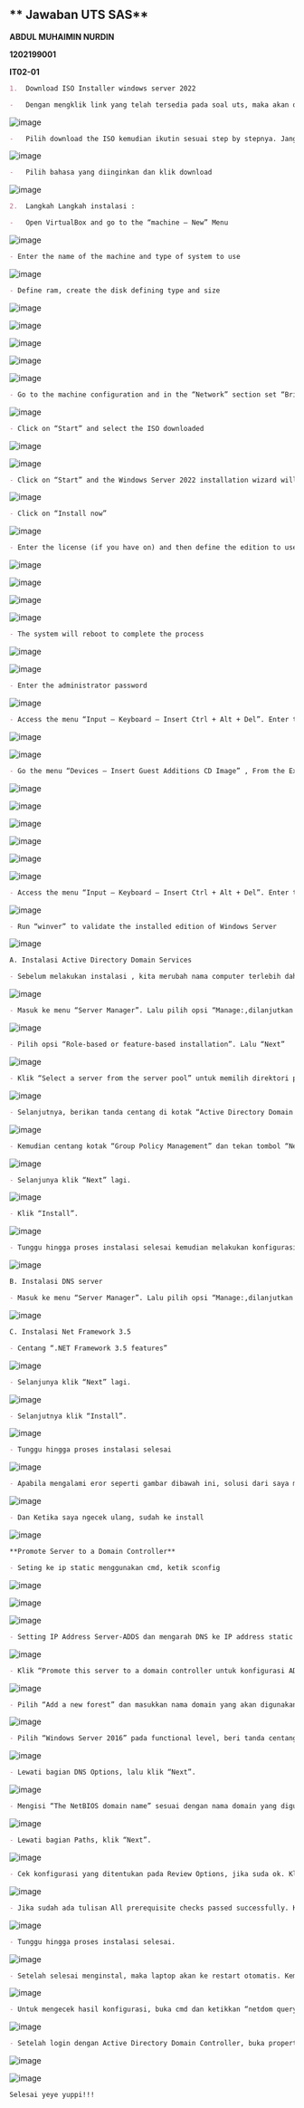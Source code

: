 ## 				** Jawaban UTS SAS**

**ABDUL MUHAIMIN NURDIN**

**1202199001**

**IT02-01**



```markdown
1.	Download ISO Installer windows server 2022
```

```markdown
-	Dengan mengklik link yang telah tersedia pada soal uts, maka akan dibawa ke link tersebut dengan tampilan seperti dibawah ini :
```



![image](https://user-images.githubusercontent.com/62064492/143055397-36f7dd74-54c5-40a8-8dbc-c01f3b9af267.png)



```markdown
-	Pilih download the ISO kemudian ikutin sesuai step by stepnya. Jangan lupa centang "yes" kemudian continue
```
![image](https://user-images.githubusercontent.com/62064492/143053175-653f48de-9823-4f51-8a0b-3e45a5b30969.png)


```markdown
-	Pilih bahasa yang diinginkan dan klik download
```

![image](https://user-images.githubusercontent.com/62064492/143054412-3007ddec-869b-4b2a-8005-904741790331.png)

```markdown
2.	Langkah Langkah instalasi :
```

```markdown
-	Open VirtualBox and go to the “machine – New” Menu


```

![image](https://user-images.githubusercontent.com/62064492/143054598-1f6e6fc3-c1a7-4a57-ab2b-78f2d7e2ebef.png)


```markdown
- Enter the name of the machine and type of system to use
```

![image](https://user-images.githubusercontent.com/62064492/143054762-87d1d4a1-858f-444d-8a39-52aef92be822.png)

```markdown
- Define ram, create the disk defining type and size
```

![image](https://user-images.githubusercontent.com/62064492/143054912-54ba54b0-578d-48fc-9683-3af3273c0a5f.png)

![image](https://user-images.githubusercontent.com/62064492/143055084-ee7c4214-06c5-45be-9730-de3a94b1a693.png)

![image](https://user-images.githubusercontent.com/62064492/143055198-bc2a0183-3407-4eb7-a44d-e1f0b6a4dfc0.png)

![image](https://user-images.githubusercontent.com/62064492/143055756-ac239256-e401-450b-9820-5af8044f2f3b.png)

![image](https://user-images.githubusercontent.com/62064492/143055916-67c941d0-c713-4ef4-a6b5-717256fc449d.png)

```markdown
- Go to the machine configuration and in the “Network” section set “Bridge adapter”
```

![image](https://user-images.githubusercontent.com/62064492/143056170-c0aeb41f-8827-4925-9031-036b48e052b6.png)



```markdown
- Click on “Start” and select the ISO downloaded
```


![image](https://user-images.githubusercontent.com/62064492/143056320-0b7067e7-d5cc-44f3-b603-9a4948458450.png)

![image](https://user-images.githubusercontent.com/62064492/143056354-4c788dd4-9e99-4b56-a35e-8a174c7d4c45.png)

```markdown
- Click on “Start” and the Windows Server 2022 installation wizard will load
```

![image](https://user-images.githubusercontent.com/62064492/143063440-38670bfb-ec6c-4faa-aebc-153a7335261b.png)

```markdown
- Click on “Install now”
```

![image](https://user-images.githubusercontent.com/62064492/143063713-1c3f1ff1-f6eb-4818-adf7-e08f8b6f9a46.png)

```markdown
- Enter the license (if you have on) and then define the edition to use, Accept the license and then proceed with the installation of Windows Server 2022
```

![image](https://user-images.githubusercontent.com/62064492/143056936-1217ebea-2615-42be-8fc5-aab38dc8f412.png)

![image](https://user-images.githubusercontent.com/62064492/143056983-b9f82028-a4bd-4559-b990-7308468b0e4d.png)

![image](https://user-images.githubusercontent.com/62064492/143057019-910c5a7a-e41a-48a2-802a-a6c8b9c504b0.png)

![image](https://user-images.githubusercontent.com/62064492/143057060-3828692f-ecc5-4685-9922-f30aad714be5.png)


```markdown
- The system will reboot to complete the process
```

![image](https://user-images.githubusercontent.com/62064492/143057224-a70441ce-bcf8-4409-a7f6-7cd86045008e.png)

![image](https://user-images.githubusercontent.com/62064492/143057254-ba41bec5-2b5c-45e3-b628-24ecdbb7dcda.png)

```markdown
- Enter the administrator password
```
![image](https://user-images.githubusercontent.com/62064492/143057361-78d2d5d6-c2d0-42c2-82c5-5e9c2e1f2f50.png)

```markdown
- Access the menu “Input – Keyboard – Insert Ctrl + Alt + Del”. Enter the password created and wait for the configuration to load
```

![image](https://user-images.githubusercontent.com/62064492/143057442-756f4682-c260-467c-9f2a-88ebfbe57c52.png)

![image](https://user-images.githubusercontent.com/62064492/143057473-4cdefe33-c527-45f2-a2c4-0ad5167cbb36.png)


```markdown
- Go the menu “Devices – Insert Guest Additions CD Image” , From the Explorer run this and follow the steps pf the wizard. Reboot the machine
```

![image](https://user-images.githubusercontent.com/62064492/143057576-ab4e6e92-dee8-448e-8517-7896762ff6f3.png)

![image](https://user-images.githubusercontent.com/62064492/143057600-a4b5bfa4-87a5-412c-bb41-23ec20e4c293.png)

![image](https://user-images.githubusercontent.com/62064492/143057633-ff164af7-0320-4951-8a90-334ac7b81127.png)

![image](https://user-images.githubusercontent.com/62064492/143057688-6d498c5c-7804-4630-bf67-19c2855d6d4e.png)

![image](https://user-images.githubusercontent.com/62064492/143057798-c2e68da7-ff7a-465e-86ee-8a163429e018.png)

![image](https://user-images.githubusercontent.com/62064492/143057841-793a837d-8ce0-419d-bcbd-7d5f0a693e06.png)


```markdown
- Access the menu “Input – Keyboard – Insert Ctrl + Alt + Del”. Enter the password created and wait for the configuration to load
```
![image](https://user-images.githubusercontent.com/62064492/143057955-b7282bcd-8bc1-40f9-858e-b2c40e1bcfbc.png)

```markdown
- Run “winver” to validate the installed edition of Windows Server
```

![image](https://user-images.githubusercontent.com/62064492/143058074-ab6a8d6f-8421-433e-afd9-3d1873a4123c.png)

```markdown
A. Instalasi Active Directory Domain Services
```

```markdown
- Sebelum melakukan instalasi , kita merubah nama computer terlebih dahulu dengan masuk ke windows powershell. Kemudian ketikkan “rename-computer -Newname Server2022”
```

![image](https://user-images.githubusercontent.com/62064492/143058230-c8536ec9-1ac0-4789-9b63-0b592839313d.png)

```markdown
- Masuk ke menu “Server Manager”. Lalu pilih opsi “Manage:,dilanjutkan dengan mengklik “Add Roles and Features”. Kemudian klik “Next”.
```
![image](https://user-images.githubusercontent.com/62064492/143058338-b6117d81-8479-4860-94f9-f4371a630f72.png)

```markdown
- Pilih opsi “Role-based or feature-based installation”. Lalu “Next”
```

![image](https://user-images.githubusercontent.com/62064492/143058402-8450dfce-0c8f-4b3a-b14d-4da3691fd439.png)

```markdown
- Klik “Select a server from the server pool” untuk memilih direktori penyimpanan lokal. Lalu “Next”
```

![image](https://user-images.githubusercontent.com/62064492/143058537-a5d1dc41-1d55-405d-8fea-ce5335b89c61.png)

```markdown
- Selanjutnya, berikan tanda centang di kotak “Active Directory Domain Services”. Saat anda mencentang kotak, disebelah kanan muncul penjelasan singkat tentang ADDS dan cara kerjanya. Lalu klik “Add Features”.
```
![image](https://user-images.githubusercontent.com/62064492/143058626-b950b867-673b-4be0-8644-571d715e5c91.png)

```markdown
- Kemudian centang kotak “Group Policy Management” dan tekan tombol “Next”.
```

![image](https://user-images.githubusercontent.com/62064492/143058709-2e1fce7f-3cf7-4203-9ec1-5aa1600f3e04.png)

```markdown
- Selanjunya klik “Next” lagi.
```
![image](https://user-images.githubusercontent.com/62064492/143058812-7cc2737b-c66a-4d48-bce0-ebab12dfc834.png)

```markdown
- Klik “Install”.
```

![image](https://user-images.githubusercontent.com/62064492/143058927-66049ec4-f165-4ffa-a11f-d3ba398feaef.png)

```markdown
- Tunggu hingga proses instalasi selesai kemudian melakukan konfigurasi ADDS
```
![image](https://user-images.githubusercontent.com/62064492/143059056-4b3a2b2c-c4a3-43c7-bf11-a974412b383e.png)



```markdown
B. Instalasi DNS server
```

```markdown
- Masuk ke menu “Server Manager”. Lalu pilih opsi “Manage:,dilanjutkan dengan mengklik “Add Roles and Features”. Kemudian klik “Next”. Stepnya sama seperti instalasi active directory. Kita perlu menginstal dan mengonfigurasi peran Active Directory dan server DNS untuk bekerja bersama. 
```

![image](https://user-images.githubusercontent.com/62064492/143059169-bc75ab5c-54dc-474f-b9b1-a809f8547103.png)



```markdown
C. Instalasi Net Framework 3.5
```

```markdown
- Centang “.NET Framework 3.5 features”
```

![image](https://user-images.githubusercontent.com/62064492/143059289-ca4aa9b0-e658-445c-b6eb-7b01ddb2192e.png)

```markdown
- Selanjunya klik “Next” lagi.
```

![image](https://user-images.githubusercontent.com/62064492/143059414-e40ac556-cbd2-4192-8fc6-3459d68decd8.png)

```markdown
- Selanjutnya klik “Install”.
```
![image](https://user-images.githubusercontent.com/62064492/143059520-231922be-4757-4c00-bf38-e89398e48da4.png)

```markdown
- Tunggu hingga proses instalasi selesai
```

![image](https://user-images.githubusercontent.com/62064492/143059642-a839d8d3-231c-4f1e-8a5a-fe37c474cb02.png)

```markdown
- Apabila mengalami eror seperti gambar dibawah ini, solusi dari saya melakukan windows update ke versi 21H1 yang dimana sudah include instalasi .NET Framework 3.5 
```
![image](https://user-images.githubusercontent.com/62064492/143059738-7efa2ff3-83f2-42e2-9f84-578082f27a29.png)

```markdown
- Dan Ketika saya ngecek ulang, sudah ke install

```
![image](https://user-images.githubusercontent.com/62064492/143059913-323cfebb-8baa-4d03-b6c4-e78dad592013.png)


```markdown
**Promote Server to a Domain Controller**
```

```markdown
- Seting ke ip static menggunakan cmd, ketik sconfig
```

![image](https://user-images.githubusercontent.com/62064492/143060040-3187b4bc-c2ef-442e-924a-36ef3cebe5a4.png)

![image](https://user-images.githubusercontent.com/62064492/143060060-92f95ebf-600c-4c5e-8df0-fea1880b923f.png)

![image](https://user-images.githubusercontent.com/62064492/143060089-187e310d-b30c-46d6-b23a-0e22b7b89e6c.png)

```markdown
- Setting IP Address Server-ADDS dan mengarah DNS ke IP address static yang digunakan.
```

![image](https://user-images.githubusercontent.com/62064492/143060278-638d7a68-2f9f-4e0a-ac89-b449a6b29bc1.png)

```markdown
- Klik “Promote this server to a domain controller untuk konfigurasi ADDS
```
![image](https://user-images.githubusercontent.com/62064492/143060623-08bef976-72e9-424a-a31b-668860218189.png)

```markdown
- Pilih “Add a new forest” dan masukkan nama domain yang akan digunakan pada Root Domain Name. Misalnya disini saya menggunakan domain “Aim.com”
```
![image](https://user-images.githubusercontent.com/62064492/143062005-9155bdfa-ea42-4cb3-91ec-3e4b0072998a.png)

```markdown
- Pilih “Windows Server 2016” pada functional level, beri tanda centang pada “Domain Name System (DNS) server” dan ”Global Catalog (GC)”. Serta mengisi password Directory Services Restore Mode dengan kriteria strong password.
```

![image](https://user-images.githubusercontent.com/62064492/143062084-1c336f87-a714-444b-badc-ce385c59e73c.png)

```markdown
- Lewati bagian DNS Options, lalu klik “Next”.
```

![image](https://user-images.githubusercontent.com/62064492/143064837-a5dd8d07-d77c-4cbe-a96d-eb6b2a120c6e.png)

```markdown
- Mengisi “The NetBIOS domain name” sesuai dengan nama domain yang digunakan.
```
![image](https://user-images.githubusercontent.com/62064492/143062175-cfc66680-5ce8-40e5-b879-13239b76cd74.png)

```markdown
- Lewati bagian Paths, klik “Next”.
```

![image](https://user-images.githubusercontent.com/62064492/143062494-2c7a08ce-49f3-40db-ad12-4490ec112b99.png)

```markdown
- Cek konfigurasi yang ditentukan pada Review Options, jika suda ok. Klik “Next”.
```
![image](https://user-images.githubusercontent.com/62064492/143062586-0f8f8e3b-1a2b-4546-9779-f70238828d1a.png)

```markdown
- Jika sudah ada tulisan All prerequisite checks passed successfully. Klik “Install” untuk apply konfigurasi yang sudah ditentukan.
```
![image](https://user-images.githubusercontent.com/62064492/143062766-88e37beb-aa83-4b18-ba2d-b20fec2e6c8f.png)

```markdown
- Tunggu hingga proses instalasi selesai.
```

![image](https://user-images.githubusercontent.com/62064492/143062877-c7a3a0e7-cdd8-404a-9ac2-a4204c5bfd46.png)

```markdown
- Setelah selesai menginstal, maka laptop akan ke restart otomatis. Kemudian login menggunakan password administrator
```
![image](https://user-images.githubusercontent.com/62064492/143063003-05d43408-9b66-47a4-b1eb-c0244616cba2.png)

```markdown
- Untuk mengecek hasil konfigurasi, buka cmd dan ketikkan “netdom query fsmo”
```

![image](https://user-images.githubusercontent.com/62064492/143063107-abcd1b4e-08d8-44a0-a75b-c1365c377279.png)

```markdown
- Setelah login dengan Active Directory Domain Controller, buka properti TCP/IP koneksi jaringan Anda. Anda dapat melihat Alamat IP server DNS yang disukai
```

![image](https://user-images.githubusercontent.com/62064492/143063183-bdb4c10d-c204-41d6-b2b5-67c1ccd33348.png)

![image](https://user-images.githubusercontent.com/62064492/143063217-4601d716-724f-482e-a080-0107a4cf0656.png)

```markdown
Selesai yeye yuppi!!!
```



















